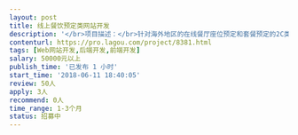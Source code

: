 ```yaml
---                
layout: post       
title: 线上餐饮预定类网站开发           
description: '</br>项目描述：</br>针对海外地区的在线餐厅座位预定和套餐预定的2C类网站项目。</br>首要完成的部分是移动商城，嵌套在微信中，使用html5，需要完美适应不同的系统/设备/浏览器。</br>可参考项目：</br>openrice.com</br>人员要求：</br>前端工程师和PHP工程师。</br>'     
contenturl: https://pro.lagou.com/project/8381.html      
tags: [Web网站开发,后端开发,前端开发]            
salary: 50000元以上          
publish_time: '已发布 1 小时'         
start_time: '2018-06-11 18:40:05'           
review: 50人                   
apply: 3人                   
recommend: 0人                   
time_range: 1-3个月              
status: 招募中                  
---                 
```

